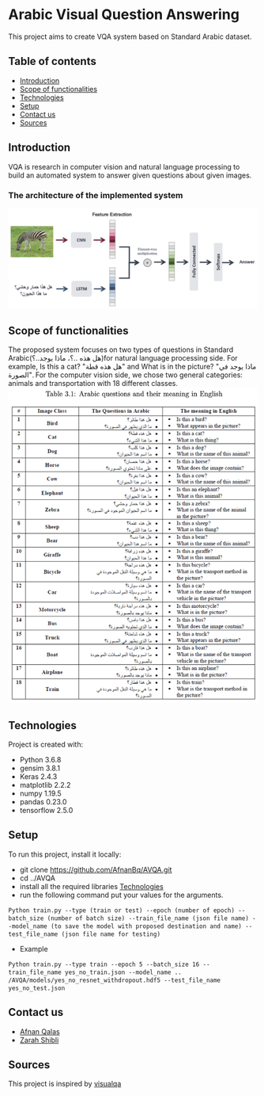 # Arabic Visual Question Answering
This project aims to create VQA system based on Standard Arabic dataset.
## Table of contents
* [Introduction](#introduction)
* [Scope of functionalities](#scope-of-functionalities)
* [Technologies](#technologies)
* [Setup](#setup)
* [Contact us](#contact-us)
* [Sources](#sources)

## Introduction
VQA is research in computer vision and natural language processing to build an automated system to answer given questions about given images.
### The architecture of the implemented system
![alt text](https://github.com/AfnanBq/AVQA/blob/master/arch.png?raw=true)
## Scope of functionalities
The proposed system focuses on two types of questions in Standard Arabic(هل هذه ..؟، ماذا يوجد..؟)for natural language processing side. For example, Is this a cat? "هل هذه قطة" and What is in
the picture? "ماذا يوجد في الصورة". For the computer vision side, we chose two general categories: animals and transportation with 18 different classes.
![alt text](https://github.com/AfnanBq/AVQA/blob/master/dataset.png?raw=true)

## Technologies
Project is created with:
* Python 3.6.8
* gensim 3.8.1
* Keras  2.4.3
* matplotlib 2.2.2
* numpy 1.19.5
* pandas 0.23.0
* tensorflow 2.5.0

## Setup
To run this project, install it locally:
* git clone https://github.com/AfnanBq/AVQA.git
* cd ../AVQA
* install all the required libraries [Technologies](#technologies)
* run the following command put your values for the arguments.
```
Python train.py --type (train or test) --epoch (number of epoch) --batch_size (number of batch size) --train_file_name (json file name) --model_name (to save the model with proposed destination and name) --test_file_name (json file name for testing)
```
* Example
```
Python train.py --type train --epoch 5 --batch_size 16 --train_file_name yes_no_train.json --model_name .. /AVQA/models/yes_no_resnet_withdropout.hdf5 --test_file_name yes_no_test.json
```
## Contact us
* [Afnan Qalas](http://linkedin.com/in/afnanbalghaith)
* [Zarah Shibli](https://www.linkedin.com/in/zarah-shibli)

## Sources
This project is inspired by [visualqa](https://visualqa.org/)
